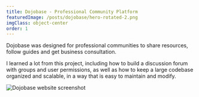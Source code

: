 ```yaml
---
title: Dojobase - Professional Community Platform
featuredImage: /posts/dojobase/hero-rotated-2.png
imgClass: object-center
order: 1
---
```


Dojobase was designed for professional communities to share resources, follow guides and get business consultation.

I learned a lot from this project, including how to build a discussion forum with groups and user permissions, as well as how to keep a large codebase organized and scalable, in a way that is easy to maintain and modify.

<img alt="Dojobase website screenshot" src="/posts/dojobase/1.png" />
